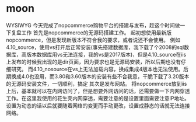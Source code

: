 # moon
WYSIWYG
今天完成了nopcommerce购物平台的搭建与发布，趁这个时间做一下复盘工作
首先是nopcommerce的无源码搭建工作。
起初想使用最新版nopcommerce，但是发现新版本不符合我的要求，或者说还不会使用。
例如4.10_source，使用vs打开后正常安装(事先搭建数据库，我下载了个2008的sql数据库，高版本数据库用vs无法连接，我的vs是2017版本)，但是4.10_source在iis上发布的时候我出现的是dir页面，因为要求也是无源码安装，所以后期也没有仔细研究。
而4.10_nosource在vs上无法加载内容，换成集成4版本也无法使用。后期换成4.0也没用，而3.80和3.60版本的安装有些不合我意，干脆下载了3.20版本的无源码安装文件，一切顺利，搞定
其次是发布网站。
将nopcommerce放到iis上后，基本就可以在内网访问了，但是想要外网访问的话，还需要做一下内网穿透工作。在这里我使用的花生壳内网穿透，需要注意的是设置里面需要注意IP地址。设置为动态的话以后就要随着网络的变更而手动更改，设置成静态的话就无法连接网络。
